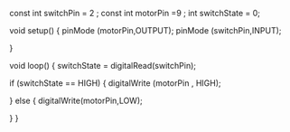 const int switchPin = 2 ;
const int motorPin =9 ; 
int switchState = 0;

void setup() {
pinMode (motorPin,OUTPUT);
pinMode (switchPin,INPUT);

}

void loop() {
  switchState = digitalRead(switchPin);

  if (switchState == HIGH) {
    digitalWrite (motorPin , HIGH);
    
  }
else {
  digitalWrite(motorPin,LOW);
  
   
   }
}


